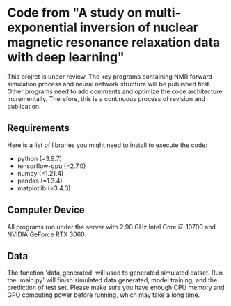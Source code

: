Code from "A study on multi-exponential inversion of nuclear magnetic resonance relaxation data with deep learning"
=======================================================================================================================
This projrct is under review.
The key programs containing NMR forward simulation process and neural network structure will be published first. 
Other programs need to add comments and optimize the code architecture incrementally. 
Therefore, this is a continuous process of revision and publication.

Requirements
------------------------------------------------------
Here is a list of libraries you might need to install to execute the code:
* python (=3.9.7)
* tensorflow-gpu (=2.7.0)
* numpy (=1.21.4)
* pandas (=1.3.4)
* matplotlib (=3.4.3)

Computer Device
------------------------------------------------------
All programs run under the server with 2.90 GHz Intel Core i7-10700 and NVIDIA GeForce RTX 3060.

Data
------------------------------------------------------
The function 'data_generated' will used to generated simulated datset.
Run the 'main.py' will finish simulated data generated, model training, and the prediction of test set.
Please make sure you have enough CPU memory and GPU computing power before running, which may take a long time.